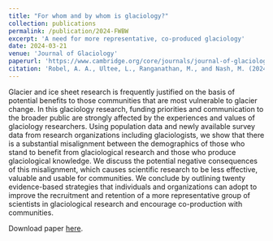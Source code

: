 ```yaml
---
title: "For whom and by whom is glaciology?"
collection: publications
permalink: /publication/2024-FWBW
excerpt: 'A need for more representative, co-produced glaciology'
date: 2024-03-21
venue: 'Journal of Glaciology'
paperurl: 'https://www.cambridge.org/core/journals/journal-of-glaciology/article/for-whom-and-by-whom-is-glaciology/99E59E08B948C2A1B3B83702B30D39A6'
citation: 'Robel, A. A., Ultee, L., Ranganathan, M., and Nash, M. (2024). &quot;For whom and by whom is glaciology?.&quot; <i>Journal of Glaciology</i>. doi:10.1017/jog.2024.29.'
---
```


Glacier and ice sheet research is frequently justified on the basis of potential benefits 
to those communities that are most vulnerable to glacier change. In this glaciology 
research, funding priorities and communication to the broader public are strongly affected 
by the experiences and values of glaciology researchers. Using population data and newly 
available survey data from research organizations including glaciologists, we show that 
there is a substantial misalignment between the demographics of those who stand to benefit 
from glaciological research and those who produce glaciological knowledge. We discuss the 
potential negative consequences of this misalignment, which causes scientific research to 
be less effective, valuable and usable for communities. We conclude by outlining twenty 
evidence-based strategies that individuals and organizations can adopt to improve the 
recruitment and retention of a more representative group of scientists in glaciological 
research and encourage co-production with communities.


Download paper <a href='https://www.cambridge.org/core/journals/journal-of-glaciology/article/for-whom-and-by-whom-is-glaciology/99E59E08B948C2A1B3B83702B30D39A6'>here</a>.